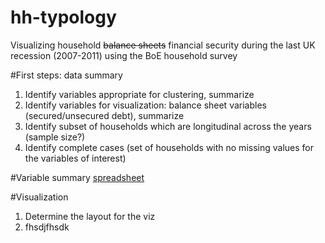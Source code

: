 # hh-typology
Visualizing household ~~balance sheets~~ financial security during the last UK recession (2007-2011) using the BoE household survey

#First steps: data summary
1. Identify variables appropriate for clustering, summarize
2. Identify variables for visualization: balance sheet variables (secured/unsecured debt), summarize
3. Identify subset of households which are longitudinal across the years (sample size?)
4. Identify complete cases (set of households with no missing values for the variables of interest)

#Variable summary [spreadsheet](https://docs.google.com/spreadsheets/d/1XDHEFWAS-pSz2Zl1LQgU_rwlOrMFg_CH6x5m6dXBLrs/edit#gid=1544334726)

#Visualization
1. Determine the layout for the viz
2. fhsdjfhsdk
